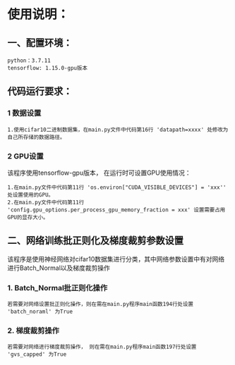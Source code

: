 # 使用说明：
## 一、配置环境：
    python：3.7.11
    tensorflow: 1.15.0-gpu版本

## 代码运行要求：
### 1 数据设置 
    1.使用cifar10二进制数据集，在main.py文件中代码第16行 'datapath=xxxx' 处修改为自己所存储的数据路径。

### 2 GPU设置
该程序使用tensorflow-gpu版本， 在运行时可设置GPU使用情况： 

    1.在main.py文件中代码第11行 'os.environ["CUDA_VISIBLE_DEVICES"] = 'xxx'' 处设置使用的GPU。
    2.在main.py文件中代码第11行 'config.gpu_options.per_process_gpu_memory_fraction = xxx' 设置需要占用GPU的显存大小。

## 二、网络训练批正则化及梯度裁剪参数设置
该程序是使用神经网络对cifar10数据集进行分类，其中网络参数设置中有对网络进行Batch_Normal以及梯度裁剪操作
### 1. Batch_Normal批正则化操作
    若需要对网络设置批正则化操作，则在需在main.py程序main函数194行处设置 'batch_noraml' 为True

### 2. 梯度裁剪操作
    若需要对网络进行梯度裁剪操作， 则在需在main.py程序main函数197行处设置 'gvs_capped' 为True


